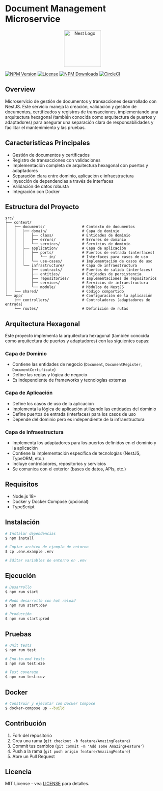 # Document Management Microservice

<p align="center">
  <a href="http://nestjs.com/" target="blank"><img src="https://nestjs.com/img/logo-small.svg" width="120" alt="Nest Logo" /></a>
</p>

[![NPM Version](https://img.shields.io/npm/v/@nestjs/core.svg)](https://www.npmjs.com/~nestjscore)
[![License](https://img.shields.io/npm/l/@nestjs/core.svg)](https://www.npmjs.com/~nestjscore)
[![NPM Downloads](https://img.shields.io/npm/dm/@nestjs/common.svg)](https://www.npmjs.com/~nestjscore)
[![CircleCI](https://img.shields.io/circleci/build/github/nestjs/nest/master)](https://circleci.com/gh/nestjs/nest)

## Overview

Microservicio de gestión de documentos y transacciones desarrollado con NestJS. Este servicio maneja la creación, validación y gestión de documentos, certificados y registros de transacciones, implementando una arquitectura hexagonal (también conocida como arquitectura de puertos y adaptadores) para asegurar una separación clara de responsabilidades y facilitar el mantenimiento y las pruebas.

## Características Principales

- Gestión de documentos y certificados
- Registro de transacciones con validaciones
- Implementación completa de arquitectura hexagonal con puertos y adaptadores
- Separación clara entre dominio, aplicación e infraestructura
- Inyección de dependencias a través de interfaces
- Validación de datos robusta
- Integración con Docker

## Estructura del Proyecto

```
src/
├── context/
│   ├── documents/                 # Contexto de documentos
│   │   ├── domain/                # Capa de dominio
│   │   │   ├── class/             # Entidades de dominio
│   │   │   ├── errors/            # Errores de dominio
│   │   │   └── services/          # Servicios de dominio
│   │   ├── application/           # Capa de aplicación
│   │   │   ├── ports/             # Puertos de entrada (interfaces)
│   │   │   │   └── in/            # Interfaces para casos de uso
│   │   │   └── use-cases/         # Implementación de casos de uso
│   │   └── infrastructure/        # Capa de infraestructura
│   │       ├── contracts/         # Puertos de salida (interfaces)
│   │       ├── entities/          # Entidades de persistencia
│   │       ├── repositories/      # Implementaciones de repositorios
│   │       ├── services/          # Servicios de infraestructura
│   │       └── module/            # Módulos de NestJS
│   └── shared/                    # Código compartido
└── app/                           # Configuración de la aplicación
    ├── controllers/               # Controladores (adaptadores de entrada)
    └── routes/                    # Definición de rutas
```

## Arquitectura Hexagonal

Este proyecto implementa la arquitectura hexagonal (también conocida como arquitectura de puertos y adaptadores) con las siguientes capas:

### Capa de Dominio
- Contiene las entidades de negocio (`Document`, `DocumentRegister`, `DocumentCertificate`)
- Define las reglas y lógica de negocio
- Es independiente de frameworks y tecnologías externas

### Capa de Aplicación
- Define los casos de uso de la aplicación
- Implementa la lógica de aplicación utilizando las entidades del dominio
- Define puertos de entrada (interfaces) para los casos de uso
- Depende del dominio pero es independiente de la infraestructura

### Capa de Infraestructura
- Implementa los adaptadores para los puertos definidos en el dominio y la aplicación
- Contiene la implementación específica de tecnologías (NestJS, TypeORM, etc.)
- Incluye controladores, repositorios y servicios
- Se comunica con el exterior (bases de datos, APIs, etc.)

## Requisitos

- Node.js 18+
- Docker y Docker Compose (opcional)
- TypeScript

## Instalación

```bash
# Instalar dependencias
$ npm install

# Copiar archivo de ejemplo de entorno
$ cp .env.example .env

# Editar variables de entorno en .env
```

## Ejecución

```bash
# Desarrollo
$ npm run start

# Modo desarrollo con hot reload
$ npm run start:dev

# Producción
$ npm run start:prod
```

## Pruebas

```bash
# Unit tests
$ npm run test

# End-to-end tests
$ npm run test:e2e

# Test coverage
$ npm run test:cov
```

## Docker

```bash
# Construir y ejecutar con Docker Compose
$ docker-compose up --build
```

## Contribución

1. Fork del repositorio
2. Crea una rama (`git checkout -b feature/AmazingFeature`)
3. Commit tus cambios (`git commit -m 'Add some AmazingFeature'`)
4. Push a la rama (`git push origin feature/AmazingFeature`)
5. Abre un Pull Request

## Licencia

MIT License - vea [LICENSE](LICENSE) para detalles.
